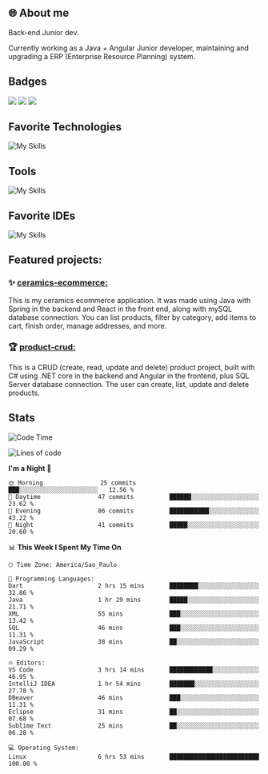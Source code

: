 ## 🌐 About me
Back-end Junior dev.

Currently working as a Java + Angular Junior developer, maintaining and upgrading a ERP (Enterprise Resource Planning) system.


## Badges

<div style="display: inline_block">
  <a href="https://www.credly.com/badges/bc4739f2-3a6a-4965-9292-0904b55d9652/public_url"><img src="https://github.com/user-attachments/assets/0c2e9028-389c-426c-b849-4bd29abbc0cb"></img></a>
  <a href="https://www.credly.com/badges/b0f4b2f6-34ec-4c0b-880f-cde76b902026/public_url"><img src="https://github.com/user-attachments/assets/07231ffe-f6b7-424a-bcc4-543fa6b2d97f"></img></a>
  <a href="https://www.credly.com/badges/63f31529-f407-4018-99b5-57cff1406859"><img src="https://github.com/user-attachments/assets/8d692ed8-6378-45f1-953d-ee95101adbcf"></img></a>

</div>

## Favorite Technologies

![My Skills](https://go-skill-icons.vercel.app/api/icons?i=java,spring,react,angular,typescript,javascript,cs,dotnet&perline=4&titles=true)

## Tools

![My Skills](https://go-skill-icons.vercel.app/api/icons?i=aws,gitlab,git,docker&perline=4&titles=true)

## Favorite IDEs

![My Skills](https://go-skill-icons.vercel.app/api/icons?i=idea,webstorm&perline=3&titles=true)

## Featured projects: 

### :sparkles: [ceramics-ecommerce:](https://github.com/marianarossi/ceramics-ecommerce-API)
This is my ceramics ecommerce application. It was made using Java with Spring in the backend and React in the front end, along with mySQL database connection. You can list products, filter by category, add items to cart, finish order, manage addresses, and more.

### :trophy: [product-crud:](https://github.com/marianarossi/.netCore-product-webAPI)
This is a CRUD (create, read, update and delete) product project, built with C# using .NET core in the backend and Angular in the frontend, plus SQL Server database connection. The user can create, list, update and delete products. 


## Stats

<!--START_SECTION:waka-->
![Code Time](http://img.shields.io/badge/Code%20Time-279%20hrs%2017%20mins-blue)

![Lines of code](https://img.shields.io/badge/From%20Hello%20World%20I%27ve%20Written-41.2%20thousand%20lines%20of%20code-blue)

**I'm a Night 🦉** 

```text
🌞 Morning                25 commits          ███░░░░░░░░░░░░░░░░░░░░░░   12.56 % 
🌆 Daytime                47 commits          ██████░░░░░░░░░░░░░░░░░░░   23.62 % 
🌃 Evening                86 commits          ███████████░░░░░░░░░░░░░░   43.22 % 
🌙 Night                  41 commits          █████░░░░░░░░░░░░░░░░░░░░   20.60 % 
```


📊 **This Week I Spent My Time On** 

```text
🕑︎ Time Zone: America/Sao_Paulo

💬 Programming Languages: 
Dart                     2 hrs 15 mins       ████████░░░░░░░░░░░░░░░░░   32.86 % 
Java                     1 hr 29 mins        █████░░░░░░░░░░░░░░░░░░░░   21.71 % 
XML                      55 mins             ███░░░░░░░░░░░░░░░░░░░░░░   13.42 % 
SQL                      46 mins             ███░░░░░░░░░░░░░░░░░░░░░░   11.31 % 
JavaScript               38 mins             ██░░░░░░░░░░░░░░░░░░░░░░░   09.29 % 

🔥 Editors: 
VS Code                  3 hrs 14 mins       ████████████░░░░░░░░░░░░░   46.95 % 
IntelliJ IDEA            1 hr 54 mins        ███████░░░░░░░░░░░░░░░░░░   27.78 % 
DBeaver                  46 mins             ███░░░░░░░░░░░░░░░░░░░░░░   11.31 % 
Eclipse                  31 mins             ██░░░░░░░░░░░░░░░░░░░░░░░   07.68 % 
Sublime Text             25 mins             ██░░░░░░░░░░░░░░░░░░░░░░░   06.28 % 

💻 Operating System: 
Linux                    6 hrs 53 mins       █████████████████████████   100.00 % 
```


<!--END_SECTION:waka-->
